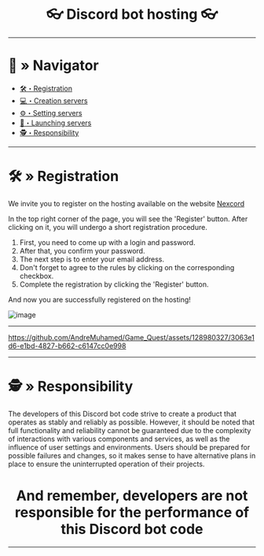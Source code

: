 <h1 align="center">
👓 Discord bot hosting 👓
</h1>

---

# <a id="navigator"></a>🔮 » Navigator
- [🛠・Registration](#registration)
- [💻・Creation servers](#сreation)
- [⚙️・Setting servers](#іetting)
- [🔧・Launching servers](#launching)
- [🕵️・Responsibility](#responsibility)

---

# <a id="registration"></a>🛠 » Registration
We invite you to register on the hosting available on the website [Nexcord](https://nexcord.com/index.php)

In the top right corner of the page, you will see the 'Register' button. After clicking on it, you will undergo a short registration procedure.

1. First, you need to come up with a login and password.
2. After that, you confirm your password.
3. The next step is to enter your email address.
4. Don't forget to agree to the rules by clicking on the corresponding checkbox.
5. Complete the registration by clicking the 'Register' button.

And now you are successfully registered on the hosting!

![image](https://github.com/AndreMuhamed/Game_Quest/assets/128980327/63364f1a-9312-445f-ba16-f2b044dcdb00)




---

https://github.com/AndreMuhamed/Game_Quest/assets/128980327/3063e1d6-e1bd-4827-b662-c6147cc0e998

---

# <a id="responsibility"></a>🕵️ » Responsibility
The developers of this Discord bot code strive to create a product that operates as stably and reliably as possible. However, it should be noted that full functionality and reliability cannot be guaranteed due to the complexity of interactions with various components and services, as well as the influence of user settings and environments. Users should be prepared for possible failures and changes, so it makes sense to have alternative plans in place to ensure the uninterrupted operation of their projects.

<h1 align="center">
And remember, developers are not responsible for the performance of this Discord bot code
</h1>

---
